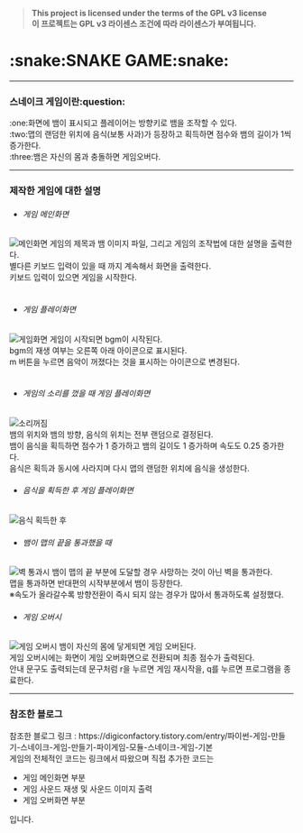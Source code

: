 
>**This project is licensed under the terms of the GPL v3 license**<br>
>**이 프로젝트는 GPL v3 라이센스 조건에 따라 라이센스가 부여됩니다.**

<h1>:snake:SNAKE GAME:snake:</h1>
<hr>
<h3>스네이크 게임이란:question:</h3>
:one:화면에 뱀이 표시되고 플레이어는 방향키로 뱀을 조작할 수 있다.<br>
:two:맵의 랜덤한 위치에 음식(보통 사과)가 등장하고 획득하면 점수와 뱀의 길이가 1씩 증가한다.<br>
:three:뱀은 자신의 몸과 충돌하면 게임오버다.
<hr>
<h3>제작한 게임에 대한 설명</h3>

* <h6>게임 메인화면</h6>
<img src = https://user-images.githubusercontent.com/113351553/205493734-eec2c947-ee51-44c1-9cb1-303198e5dbfe.png alt = "메인화면">
   게임의 제목과 뱀 이미지 파일, 그리고 게임의 조작법에 대한 설명을 출력한다.<br>
   별다른 키보드 입력이 있을 때 까지 계속해서 화면을 출력한다.<br>
   키보드 입력이 있으면 게임을 시작한다.<br><br>
   
* <h6>게임 플레이화면</h6>
<img src = https://user-images.githubusercontent.com/113351553/205492356-96ada2a9-7725-43ff-a2e0-988642f76388.png alt = "게임화면">
  게임이 시작되면 bgm이 시작된다.<br>
  bgm의 재생 여부는 오른쪽 아래 아이콘으로 표시된다.<br>
  m 버튼을 누르면 음악이 꺼졌다는 것을 표시하는 아이콘으로 변경된다.<br><br>

* <h6>게임의 소리를 껐을 때 게임 플레이화면</h6>
<img src = https://user-images.githubusercontent.com/113351553/205493529-4ae39486-8e88-4c58-a413-cb0bc74f84ee.png alt = "소리꺼짐">
  <br>
  뱀의 위치와 뱀의 방향, 음식의 위치는 전부 랜덤으로 결정된다.<br>
  뱀이 음식을 획득하면 점수가 1 증가하고 뱀의 길이도 1 증가하며 속도도 0.25 증가한다.<br>
  음식은 획득과 동시에 사라지며 다시 맵의 랜덤한 위치에 음식을 생성한다.<br>
  
* <h6>음식을 획득한 후 게임 플레이화면</h6>
<img src = https://user-images.githubusercontent.com/113351553/205494198-11c468ee-335b-4ecb-a533-6200a0c52ab7.png alt = "음식 획득한 후">

* <h6>뱀이 맵의 끝을 통과했을 때</h6>
<img src = https://user-images.githubusercontent.com/113351553/205495785-a150d935-15f6-44d1-b73f-997cd054d5f2.png alt = "벽 통과시">
   뱀이 맵의 끝 부분에 도달할 경우 사망하는 것이 아닌 벽을 통과한다.<br>
   맵을 통과하면 반대편의 시작부분에서 뱀이 등장한다.<br>
   ※속도가 올라갈수록 방향전환이 즉시 되지 않는 경우가 많아서 통과하도록 설정했다.<br>
   
* <h6>게임 오버시</h6>
<img src = https://user-images.githubusercontent.com/113351553/205496188-752b275f-8c3b-44c2-9ebd-d4ac8b0a1bb2.png alt = "게임 오버시">
   뱀이 자신의 몸에 닿게되면 게임 오버된다.<br>
   게임 오버시에는 화면이 게임 오버화면으로 전환되며 최종 점수가 출력된다.<br>
   안내 문구도 출력되는데 문구처럼 r을 누르면 게임 재시작을, q를 누르면 프로그램을 종료한다.<br>
   
 <hr>
 <h3>참조한 블로그</h3>
 참조한 블로그 링크 : https://digiconfactory.tistory.com/entry/파이썬-게임-만들기-스네이크-게임-만들기-파이게임-모듈-스네이크-게임-기본
 <br>
 게임의 전체적인 코드는 링크에서 따왔으며 직접 추가한 코드는<br>
 
 * 게임 메인화면 부분
 * 게임 사운드 재생 및 사운드 이미지 출력
 * 게임 오버화면 부분 
 
 입니다.
 
   
